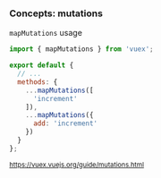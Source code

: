### Concepts: mutations

`mapMutations` usage

```js
import { mapMutations } from 'vuex';

export default {
  // ...
  methods: {
    ...mapMutations([
      'increment'
    ]),
    ...mapMutations({
      add: 'increment'
    })
  }
};
```

<small>https://vuex.vuejs.org/guide/mutations.html</small>

<aside class="notes">
</aside>
